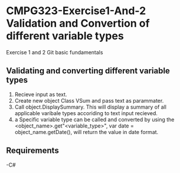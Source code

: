 # CMPG323-Exercise1-And-2 Validation and Convertion of different variable types
Exercise 1 and 2 Git basic fundamentals 

## Validating and converting different variable types
1. Recieve input as text.
2. Create new object Class VSum and pass text as parammater.
3. Call object.DisplaySummary. This will display a summary of all applicable varibale types accoriding to text input recieved.
4. a Specific variable type can be called and converted by using the <object_name>.get"<variable_type>", var date = object_name.getDate(), will return the value in date format.

## Requirements
-C#


